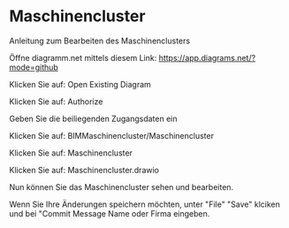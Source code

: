 # Maschinencluster

Anleitung zum Bearbeiten des Maschinenclusters

Öffne diagramm.net mittels diesem Link: https://app.diagrams.net/?mode=github

Klicken Sie auf: Open Existing Diagram

Klicken Sie auf: Authorize

Geben Sie die beiliegenden Zugangsdaten ein

Klicken Sie auf: BIMMaschinencluster/Maschinencluster

Klicken Sie auf: Maschinencluster

Klicken Sie auf: Maschinencluster.drawio

Nun können Sie das Maschinencluster sehen und bearbeiten.

Wenn Sie Ihre Änderungen speichern möchten, unter "File" "Save" klciken und bei "Commit Message Name oder Firma eingeben.
